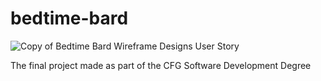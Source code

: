 # bedtime-bard

![Copy of  Bedtime Bard Wireframe Designs  User Story](https://github.com/ellenuttley/bedtime-bard/assets/113264368/597769bd-f735-47dd-b2c0-9a04ba4d3a4f)

The final project made as part of the CFG Software Development Degree
